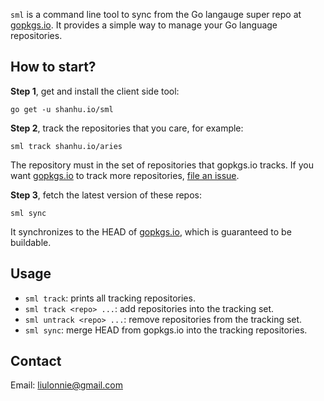 `sml` is a command line tool to sync from the Go langauge super repo
at [gopkgs.io][1]. It provides a simple way to manage your Go
language repositories.

[1]: https://gopkgs.io

## How to start?

**Step 1**, get and install the client side tool:

```
go get -u shanhu.io/sml
```

**Step 2**, track the repositories that you care, for example:

```
sml track shanhu.io/aries
```

The repository must in the set of repositories that gopkgs.io tracks.
If you want [gopkgs.io][1] to track more repositories,
[file an issue][2].

[2]: https://github.com/shanhuio/sml/issues/new?title=Track+new+repo

**Step 3**, fetch the latest version of these repos:

```
sml sync
```

It synchronizes to the HEAD of [gopkgs.io][1], which is guaranteed to
be buildable.

## Usage

- `sml track`: prints all tracking repositories.
- `sml track <repo> ...`: add repositories into the tracking set.
- `sml untrack <repo> ...`: remove repositories from the tracking set.
- `sml sync`: merge HEAD from gopkgs.io into the tracking repositories.

## Contact

Email: liulonnie@gmail.com

